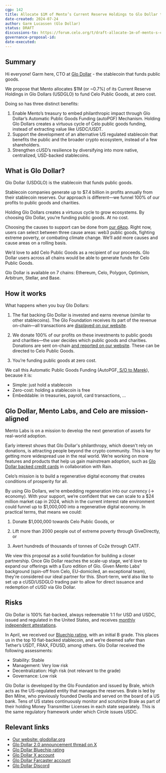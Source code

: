 ```yaml
---
cgp: 142
title: Allocate $1M of Mento’s Current Reserve Holdings to Glo Dollar to fund Celo Public Goods at no cost
date-created: 2024-07-24
author: Garm Lucassen (Glo Dollar)
status: DRAFT
discussions-to: https://forum.celo.org/t/draft-allocate-1m-of-mento-s-current-reserve-holdings-to-glo-dollar-to-fund-celo-public-goods-at-no-cost/7927
governance-proposal-id:
date-executed:
---
```


## Summary
Hi everyone! Garm here, CTO at [Glo Dollar](https://glodollar.org/) - the stablecoin that funds public goods.

We propose that Mento allocates $1M (or ~0.7%) of its Current Reserve Holdings in Glo Dollars (USDGLO) to fund Celo Public Goods, at zero cost.

Doing so has three distinct benefits:

1. Enable Mento’s treasury to embed philanthropic impact through Glo Dollar’s Automatic Public Goods Funding (autoPGF) Mechanism. Holding Glo Dollars creates a virtuous cycle of Celo public goods funding, instead of extracting value like USDC/USDT.
2. Support the development of an alternative US regulated stablecoin that benefits the public and the broader crypto ecosystem, instead of a few shareholders.
3. Strengthen cUSD’s resilience by diversifying into more native, centralized, USD-backed stablecoins.

## What is Glo Dollar?

Glo Dollar (USDGLO) is the stablecoin that funds public goods.

Stablecoin companies generate up to $7.4 billion in profits annually from their stablecoin reserves. Our approach is different—we funnel 100% of our profits to public goods and charities.

Holding Glo Dollars creates a virtuous cycle to grow ecosystems. By choosing Glo Dollar, you’re funding public goods. At no cost.

Choosing the causes to support can be done from [our dApp](https://app.glodollar.org). Right now, users can select between three cause areas: web3 public goods, fighting extreme poverty, or combating climate change. We’ll add more causes and cause areas on a rolling basis.

We’d love to add Celo Public Goods as a recipient of our proceeds. Glo Dollar users across all chains would be able to generate funds for Celo Public Goods.

Glo Dollar is available on 7 chains: Ethereum, Celo, Polygon, Optimism, Arbitrum, Stellar, and Base.

## How it works

What happens when you buy Glo Dollars:

1. The fiat backing Glo Dollar is invested and earns revenue (similar to other stablecoins). The Glo Foundation receives its part of the revenue on-chain—all transactions are [displayed on our website](https://www.glodollar.org/articles/donations).

2. We donate 100% of our profits on these investments to public goods and charities—the user decides which public goods and charities. Donations are sent on-chain [and reported on our website](https://www.glodollar.org/articles/donations). These can be directed to Celo Public Goods.

3. You’re funding public goods at zero cost.

We call this Automatic Public Goods Funding (AutoPGF,[ S/O to Marek](https://twitter.com/marek_/status/1750236330356039831)), because it is:

* Simple: just hold a stablecoin
* Zero-cost: holding a stablecoin is free
* Embeddable: in treasuries, payroll, card transactions, …

## Glo Dollar, Mento Labs, and Celo are mission-aligned

Mento Labs is on a mission to develop the next generation of assets for real-world adoption.

Early interest shows that Glo Dollar's philanthropy, which doesn't rely on donations, is attracting people beyond the crypto community. This is key for getting more widespread use in the real world. We’re working on more features and products that help us gain mainstream adoption, such as [Glo Dollar backed credit cards](https://twitter.com/glodollar/status/1779895935352619390) in collaboration with Rain.

Celo’s mission is to build a regenerative digital economy that creates conditions of prosperity for all.

By using Glo Dollars, we’re embedding regeneration into our currency (→ economy). With your support, we’re confident that we can scale to a $24 million market cap in 2024, which in the current interest rate environment could funnel up to $1,000,000 into a regenerative digital economy. In practical terms, that means we could:

1. Donate $1,000,000 towards Celo Public Goods, or

2. Lift more than 2000 people out of extreme poverty through GiveDirectly, or

3. Avert hundreds of thousands of tonnes of Co2e through CATF.

We view this proposal as a solid foundation for building a closer partnership. Once Glo Dollar reaches the scale-up stage, we'd love to expand our offerings with a Euro edition of Glo. Given Mento Labs' background (spin-off from Celo, EU-domiciled, an exceptional team), they're considered our ideal partner for this. Short-term, we’d also like to set up a cUSD/USDGLO trading pair to allow for direct issuance and redemption of cUSD via Glo Dollar.

## Risks

Glo Dollar is 100% fiat-backed, always redeemable 1:1 for USD and USDC, issued and regulated in the United States, and receives [monthly independent attestations](https://brale.xyz/stablecoins/USDGLO).

In April, we received our [Bluechip rating](https://bluechip.org/coins/usdglo), with an initial B grade. This places us in the top 10 fiat-backed stablecoin, and we’re deemed safer than Tether’s USDT, FRAX, FDUSD, among others. Glo Dollar received the following assessments:

* Stability: Stable
* Management: Very low risk
* Decentralization: High risk (not relevant to the grade)
* Governance: Low risk

Glo Dollar is developed by the Glo Foundation and issued by Brale, which acts as the US-regulated entity that manages the reserves. Brale is led by Ben Milne, who previously founded Dwolla and served on the board of a US bank. Tens of US states continuously monitor and scrutinize Brale as part of their holding Money Transmitter Licenses in each state separately. This is the same regulatory framework under which Circle issues USDC.

## Relevant links

* [Our website: glodollar.org](https://www.glodollar.org)
* [Glo Dollar 2.0 announcement thread on X](https://x.com/glodollar/status/1775151425863213430)
* [Glo Dollar Bluechip rating](https://www.glodollar.org/articles/bluechip-rating)
* [Glo Dollar X account](https://twitter.com/glodollar)
* [Glo Dollar Farcaster account](https://warpcast.com/glodollar)
* [Glo Dollar Discord](https://discord.gg/tMkFWHUQn7)
